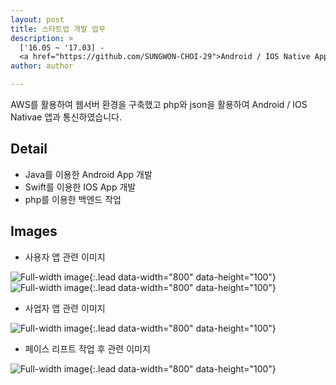 ```yaml
---
layout: post
title: 스타트업 개발 업무
description: >
  ['16.05 ~ '17.03] -
  <a href="https://github.com/SUNGWON-CHOI-29">Android / IOS Native Application</a>
author: author

---
```


AWS를 활용하여 웹서버 환경을 구축했고 php와 json을 활용하여
Android / IOS Nativae 앱과 통신하였습니다.

## Detail

* Java를 이용한 Android App 개발
* Swift를 이용한 IOS App 개발
* php를 이용한 백엔드 작업


## Images

* 사용자 앱 관련 이미지

![Full-width image](https://sungwon-choi-29.github.io/assets/img/blog/onna_user.png){:.lead data-width="800" data-height="100"}
![Full-width image](https://sungwon-choi-29.github.io/assets/img/blog/init.png){:.lead data-width="800" data-height="100"}

* 사업자 앱 관련 이미지

![Full-width image](https://sungwon-choi-29.github.io/assets/img/blog/onna_owner.png){:.lead data-width="800" data-height="100"}

* 페이스 리프트 작업 후 관련 이미지

![Full-width image](https://sungwon-choi-29.github.io/assets/img/blog/face_lift.png){:.lead data-width="800" data-height="100"}
